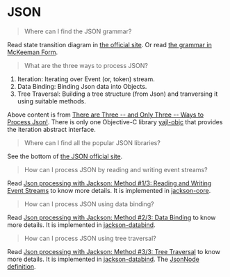 # JSON

> Where can I find the JSON grammar?

Read state transition diagram in [the official site](https://www.json.org/json-en.html). Or read [the grammar in McKeeman Form](https://www.crockford.com/mckeeman.html).

> What are the three ways to process JSON?

1. Iteration: Iterating over Event (or, token) stream.
2. Data Binding: Binding Json data into Objects.
3. Tree Traversal: Building a tree structure (from Json) and tranversing it using suitable methods.

Above content is from [There are Three -- and Only Three -- Ways to Process Json!](http://www.cowtowncoder.com/blog/archives/2009/01/entry_131.html). There is only one Objective-C library [yajl-objc](https://github.com/gabriel/yajl-objc) that provides the iteration abstract interface.

> Where can I find all the popular JSON libraries?

See the bottom of [the JSON official site](https://www.json.org/json-en.html).

> How can I process JSON by reading and writing event streams?

Read [Json processing with Jackson: Method #1/3: Reading and Writing Event Streams](http://www.cowtowncoder.com/blog/archives/2009/01/entry_132.html) to know more details. It is implemented in [jackson-core](https://github.com/FasterXML/jackson-core).

> How can I process JSON using data binding?

Read [Json processing with Jackson: Method #2/3: Data Binding](http://www.cowtowncoder.com/blog/archives/2009/01/entry_137.html) to know more details. It is implemented in [jackson-databind](https://github.com/FasterXML/jackson-databind).

> How can I process JSON using tree traversal?

Read [Json processing with Jackson: Method #3/3: Tree Traversal](http://www.cowtowncoder.com/blog/archives/2009/01/entry_153.html) to know more details. It is implemented in [jackson-databind](https://github.com/FasterXML/jackson-databind). The [JsonNode definition](https://fasterxml.github.io/jackson-databind/javadoc/2.7/com/fasterxml/jackson/databind/JsonNode.html).
